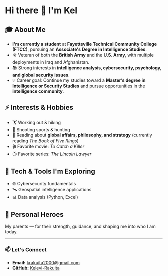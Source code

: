 # Hi there 👋 I'm Kel

## 🎓 About Me
- **I'm currently a student** at **Fayetteville Technical Community College (FTCC)**, pursuing an **Associate's Degree in Intelligence Studies**.
- 🪖 Veteran of both the **British Army** and the **U.S. Army**, with multiple deployments in Iraq and Afghanistan.  
- 📚 Strong interests in **intelligence analysis, cybersecurity, psychology, and global security issues**.  
- 💡 Career goal: Continue my studies toward a **Master’s degree in Intelligence or Security Studies** and pursue opportunities in the **intelligence community**.  

## ⚡ Interests & Hobbies
- 🏋️ Working out & hiking  
- 🎯 Shooting sports & hunting  
- 📖 Reading about **global affairs, philosophy, and strategy** (currently reading *The Book of Five Rings*)  
- 🎬 Favorite movie: *To Catch a Killer*  
- 📺 Favorite series: *The Lincoln Lawyer*  

## 🔧 Tech & Tools I'm Exploring
- 🌐 Cybersecurity fundamentals  
- 🛰️ Geospatial intelligence applications  
- 📊 Data analysis (Python, Excel)  

## 🦸 Personal Heroes
My parents — for their strength, guidance, and shaping me into who I am today.  

---

### 📫 **Let's Connect**

* **Email:** [krakuita2000@gmail.com](mailto:krakuita2000@gmail.com)
* **GitHub:** [Kelevi-Rakuita](https://github.com/Kelevi-Rakuita)
